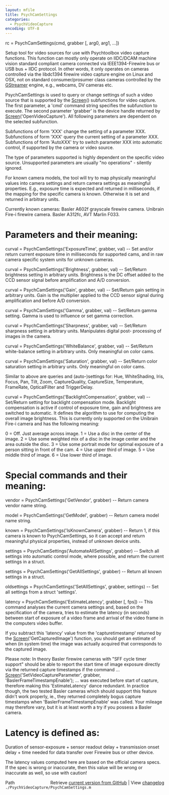 ```yaml
---
layout: mfile
title: PsychCamSettings
categories:
  - PsychVideoCapture
encoding: UTF-8
---
```


rc = PsychCamSettings(cmd, grabber [, arg0, arg1, ...])

Setup tool for video sources for use with Psychtoolbox
video capture functions. This function can mostly only operate
on IIDC/DCAM machine vision standard compliant camera connected
via IEEE1394-Firewire bus or USB bus + IIDC protocol. In other
words, it only operates on cameras controlled via the libdc1394
firewire video capture engine on Linux and OSX, not on standard
consumer/prosumer class cameras controlled by the [GStreamer](/docs/GStreamer) engine,
e.g., webcams, DV cameras etc.

PsychCamSettings is used to query or change settings of such
a video source that is supported by the [Screen](/docs/Screen)() subfunctions
for video capture. The first parameter, a 'cmd' command string
specifies the subfunction to execute. The second parameter
'grabber' is the device handle returned by [Screen](/docs/Screen)('OpenVideoCapture').
All following parameters are dependent on the selected subfunction.

Subfunctions of form 'XXX' change the setting of a parameter XXX.
Subfunctions of form 'XXX' query the current setting of a parameter XXX.
Subfunctions of form 'AutoXXX' try to switch parameter XXX into automatic
control, if supported by the camera or video source.

The type of parameters supported is highly dependent on the specific video
source. Unsupported parameters are usually "no operations" - silently ignored.

For known camera models, the tool will try to map physically meaningful
values into camera settings and return camera settings as meaningful properties.
E.g., exposure time is expected and returned in milliseconds, if the mapping
for the specific camera is known. Otherwise it is set and returned in arbitrary
units.

Currently known cameras: Basler A602f grayscale firewire camera. Unibrain Fire-i
firewire camera. Basler A312fc, AVT Marlin F033.

# Parameters and their meaning:

curval = PsychCamSettings('ExposureTime', grabber, val)
-- Set and/or return current exposure time in milliseconds for supported cams, and
in raw camera specific system units for unknown cameras.

curval = PsychCamSettings('Brightness', grabber, val)
-- Set/Return brightness setting in arbitrary units. Brightness is the DC offset
added to the CCD sensor signal before amplification and A/D conversion.

curval = PsychCamSettings('Gain', grabber, val)
-- Set/Return gain setting in arbitrary units. Gain is the multiplier
applied to the CCD sensor signal during amplification and before A/D conversion.

curval = PsychCamSettings('Gamma', grabber, val)
-- Set/Return gamma setting. Gamma is used to influence or set gamma correction.

curval = PsychCamSettings('Sharpness', grabber, val)
-- Set/Return sharpness setting in arbitrary units. Manipulates digital post-
processing of images in the camera.

curval = PsychCamSettings('WhiteBalance', grabber, val)
-- Set/Return white-balance setting in arbitrary units. Only meaningful on color cams.

curval = PsychCamSettings('Saturation', grabber, val)
-- Set/Return color saturation setting in arbitrary units. Only meaningful on color cams.

Similar to above are queries and (auto-)settings for: Hue, WhiteShading, Iris, Focus, Pan, Tilt,
Zoom, CaptureQuality, CaptureSize, Temperature, FrameRate, OpticalFilter and TriggerDelay.

curval = PsychCamSettings('BacklightCompensation', grabber, val)
-- Set/Return setting for backlight compensation mode. Backlight compensation is active
if control of exposure time, gain and brightness are switched to automatic. It defines
the algorithm to use for computing the overall image brightness. This is currently
only supported on the Unibrain Fire-i camera and has the following meaning:

0 = Off. Just average across image.
1 = Use a disc in the center of the image.
2 = Use some weighted mix of a disc in the image center and the area outside the disc.
3 = Use some portrait mode for optimal exposure of a person sitting in front of the cam.
4 = Use upper third of image.
5 = Use middle third of image.
6 = Use lower third of image.

# Special commands and their meaning:

vendor = PsychCamSettings('GetVendor', grabber)
-- Return camera vendor name string.

model = PsychCamSettings('GetModel', grabber)
-- Return camera model name string.

known = PsychCamSettings('IsKnownCamera', grabber)
-- Return 1, if this camera is known to PsychCamSettings,
so it can accept and return meaningful physical properties,
instead of unknown device units.

settings = PsychCamSettings('AutomateAllSettings', grabber)
-- Switch all settings into automatic control mode, where possible,
and return the current settings in a struct.

settings = PsychCamSettings('GetAllSettings', grabber)
-- Return all known settings in a struct.

oldsettings = PsychCamSettings('SetAllSettings', grabber, settings)
-- Set all settings from a struct 'settings'.

latency = PsychCamSettings('EstimateLatency', grabber [, fps])
-- This command analyses the current camera settings and, based on
the specification of the camera, tries to estimate the latency (in
seconds) between start of exposure of a video frame and arrival of
the video frame in the computers video buffer.

If you subtract this 'latency' value from the 'capturetimestamp'
returned by the [Screen](/docs/Screen)('GetCapturedImage') function, you should
get an estimate of when (in system time) the image was
actually acquired that corresponds to the captured image.

Please note: In theory Basler firewire cameras with "SFF cycle timer support"
should be able to report the start time of image exposure directly via
the returned capture timestamps if the command ...
[Screen](/docs/Screen)('SetVideoCaptureParameter', grabber, 'BaslerFrameTimestampEnable');
... was executed before start of capture, therefore making this 'EstimateLatency'
dance redundant. In practice though, the two tested Basler cameras which should
support this feature didn't work properly, ie., they returned completely bogus
capture timestamps when 'BaslerFrameTimestampEnable' was called. Your mileage
may therefore vary, but it is at least worth a try if you possess a Basler camera.

# Latency is defined as:

Duration of sensor-exposure + sensor readout delay + transmission
onset delay + time needed for data transfer over Firewire bus or
other device.

The latency values computed here are based on the official camera
specs. If the spec is wrong or inaccurate, then this value will
be wrong or inaccurate as well, so use with caution!



<div class="code_header" style="text-align:right;">
  <span style="float:left;">Path&nbsp;&nbsp;</span> <span class="counter">Retrieve <a href=
  "https://raw.github.com/Psychtoolbox-3/Psychtoolbox-3/beta/./PsychVideoCapture/PsychCamSettings.m">current version from GitHub</a> | View <a href=
  "https://github.com/Psychtoolbox-3/Psychtoolbox-3/commits/beta/./PsychVideoCapture/PsychCamSettings.m">changelog</a></span>
</div>
<div class="code">
  <code>./PsychVideoCapture/PsychCamSettings.m</code>
</div>
